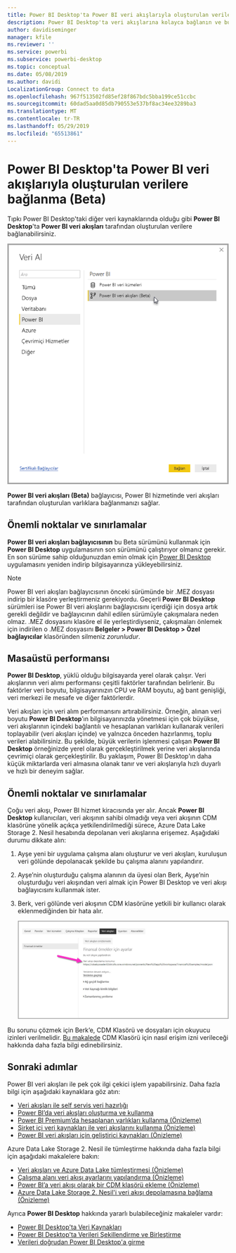 ```yaml
---
title: Power BI Desktop'ta Power BI veri akışlarıyla oluşturulan verilere bağlanma (Beta)
description: Power BI Desktop'ta veri akışlarına kolayca bağlanın ve bu akışları kullanın
author: davidiseminger
manager: kfile
ms.reviewer: ''
ms.service: powerbi
ms.subservice: powerbi-desktop
ms.topic: conceptual
ms.date: 05/08/2019
ms.author: davidi
LocalizationGroup: Connect to data
ms.openlocfilehash: 967f513502fd85ef28f867bdc5bba199ce51ccbc
ms.sourcegitcommit: 60dad5aa0d85db790553e537bf8ac34ee3289ba3
ms.translationtype: MT
ms.contentlocale: tr-TR
ms.lasthandoff: 05/29/2019
ms.locfileid: "65513861"
---
```

# <a name="connect-to-data-created-by-power-bi-dataflows-in-power-bi-desktop-beta"></a>Power BI Desktop'ta Power BI veri akışlarıyla oluşturulan verilere bağlanma (Beta)
Tıpkı Power BI Desktop'taki diğer veri kaynaklarında olduğu gibi **Power BI Desktop**'ta **Power BI veri akışları** tarafından oluşturulan verilere bağlanabilirsiniz.

![Veri akışlarına bağlanma](media/desktop-connect-dataflows/connect-dataflows_01.png)

**Power BI veri akışları (Beta)** bağlayıcısı, Power BI hizmetinde veri akışları tarafından oluşturulan varlıklara bağlanmanızı sağlar. 

## <a name="considerations-and-limitations"></a>Önemli noktalar ve sınırlamalar

**Power BI veri akışları bağlayıcısının** bu Beta sürümünü kullanmak için **Power BI Desktop** uygulamasının son sürümünü çalıştırıyor olmanız gerekir. En son sürüme sahip olduğunuzdan emin olmak için [Power BI Desktop](desktop-get-the-desktop.md) uygulamasını yeniden indirip bilgisayarınıza yükleyebilirsiniz.  

> [!NOTE]
> Power BI veri akışları bağlayıcısının önceki sürümünde bir .MEZ dosyası indirip bir klasöre yerleştirmeniz gerekiyordu. Geçerli **Power BI Desktop** sürümleri ise Power BI veri akışlarını bağlayıcısını içerdiği için dosya artık gerekli değildir ve bağlayıcının dahil edilen sürümüyle çakışmalara neden olmaz. .MEZ dosyasını klasöre el ile yerleştirdiyseniz, çakışmaları önlemek için indirilen o .MEZ dosyasını **Belgeler > Power BI Desktop > Özel bağlayıcılar** klasöründen silmeniz *zorunludur*. 

## <a name="desktop-performance"></a>Masaüstü performansı
**Power BI Desktop**, yüklü olduğu bilgisayarda yerel olarak çalışır. Veri akışlarının veri alımı performansı çeşitli faktörler tarafından belirlenir. Bu faktörler veri boyutu, bilgisayarınızın CPU ve RAM boyutu, ağ bant genişliği, veri merkezi ile mesafe ve diğer faktörlerdir.

Veri akışları için veri alım performansını artırabilirsiniz. Örneğin, alınan veri boyutu **Power BI Desktop**’ın bilgisayarınızda yönetmesi için çok büyükse, veri akışlarının içindeki bağlantılı ve hesaplanan varlıkları kullanarak verileri toplayabilir (veri akışları içinde) ve yalnızca önceden hazırlanmış, toplu verileri alabilirsiniz. Bu şekilde, büyük verilerin işlenmesi çalışan **Power BI Desktop** örneğinizde yerel olarak gerçekleştirilmek yerine veri akışlarında çevrimiçi olarak gerçekleştirilir. Bu yaklaşım, Power BI Desktop'ın daha küçük miktarlarda veri almasına olanak tanır ve veri akışlarıyla hızlı duyarlı ve hızlı bir deneyim sağlar.

## <a name="considerations-and-limitations"></a>Önemli noktalar ve sınırlamalar

Çoğu veri akışı, Power BI hizmet kiracısında yer alır. Ancak **Power BI Desktop** kullanıcıları, veri akışının sahibi olmadığı veya veri akışının CDM klasörüne yönelik açıkça yetkilendirilmediği sürece, Azure Data Lake Storage 2. Nesil hesabında depolanan veri akışlarına erişemez. Aşağıdaki durumu dikkate alın:

1.  Ayşe yeni bir uygulama çalışma alanı oluşturur ve veri akışları, kuruluşun veri gölünde depolanacak şekilde bu çalışma alanını yapılandırır.
2.  Ayşe’nin oluşturduğu çalışma alanının da üyesi olan Berk, Ayşe’nin oluşturduğu veri akışından veri almak için Power BI Desktop ve veri akışı bağlayıcısını kullanmak ister.
3.  Berk, veri gölünde veri akışının CDM klasörüne yetkili bir kullanıcı olarak eklenmediğinden bir hata alır.

    ![Veri akışını kullanma girişimi sırasında hata oluştu](media/service-dataflows-configure-workspace-storage-settings/dataflow-storage-settings_08.jpg)

Bu sorunu çözmek için Berk’e, CDM Klasörü ve dosyaları için okuyucu izinleri verilmelidir. [Bu makalede](https://go.microsoft.com/fwlink/?linkid=2029121) CDM Klasörü için nasıl erişim izni verileceği hakkında daha fazla bilgi edinebilirsiniz.




## <a name="next-steps"></a>Sonraki adımlar
Power BI veri akışları ile pek çok ilgi çekici işlem yapabilirsiniz. Daha fazla bilgi için aşağıdaki kaynaklara göz atın:

* [Veri akışları ile self servis veri hazırlığı](service-dataflows-overview.md)
* [Power BI’da veri akışları oluşturma ve kullanma](service-dataflows-create-use.md)
* [Power BI Premium’da hesaplanan varlıkları kullanma (Önizleme)](service-dataflows-computed-entities-premium.md)
* [Şirket içi veri kaynakları ile veri akışlarını kullanma (Önizleme)](service-dataflows-on-premises-gateways.md)
* [Power BI veri akışları için geliştirici kaynakları (Önizleme)](service-dataflows-developer-resources.md)

Azure Data Lake Storage 2. Nesil ile tümleştirme hakkında daha fazla bilgi için aşağıdaki makalelere bakın:

* [Veri akışları ve Azure Data Lake tümleştirmesi (Önizleme)](service-dataflows-azure-data-lake-integration.md)
* [Çalışma alanı veri akışı ayarlarını yapılandırma (Önizleme)](service-dataflows-configure-workspace-storage-settings.md)
* [Power BI’a veri akışı olarak bir CDM klasörü ekleme (Önizleme)](service-dataflows-add-cdm-folder.md)
* [Azure Data Lake Storage 2. Nesil'i veri akışı depolamasına bağlama (Önizleme)](service-dataflows-connect-azure-data-lake-storage-gen2.md)

Ayrıca **Power BI Desktop** hakkında yararlı bulabileceğiniz makaleler vardır:

* [Power BI Desktop'ta Veri Kaynakları](desktop-data-sources.md)
* [Power BI Desktop'ta Verileri Şekillendirme ve Birleştirme](desktop-shape-and-combine-data.md)
* [Verileri doğrudan Power BI Desktop'a girme](desktop-enter-data-directly-into-desktop.md)   

